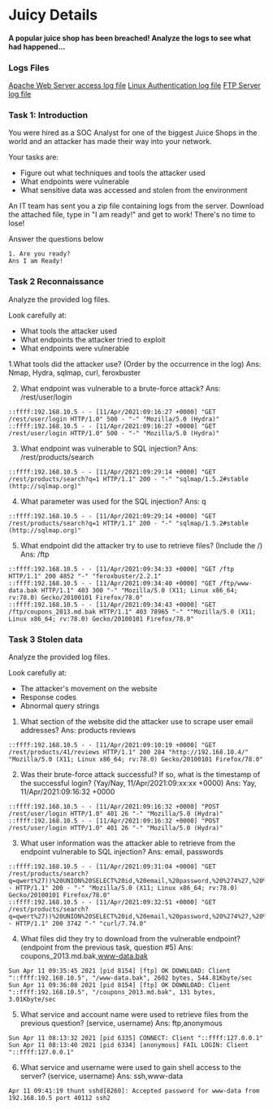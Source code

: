# Juicy Details

#### A popular juice shop has been breached! Analyze the logs to see what had happened...

### Logs Files

[Apache Web Server access log file](https://github.com/vrbait1107/ctf_writeups/blob/main/tryhackme/assets/Juicy-Details/access.log)
[Linux Authentication log file](https://github.com/vrbait1107/ctf_writeups/blob/main/tryhackme/assets/Juicy-Details/auth.log)
[FTP Server log file](https://github.com/vrbait1107/ctf_writeups/blob/main/tryhackme/assets/Juicy-Details/vsftpd.log)


### Task 1: Introduction

You were hired as a SOC Analyst for one of the biggest Juice Shops in the world and an attacker has made their way into your network. 

Your tasks are:

- Figure out what techniques and tools the attacker used
- What endpoints were vulnerable
- What sensitive data was accessed and stolen from the environment

An IT team has sent you a zip file containing logs from the server. Download the attached file, type in "I am ready!" and get to work! There's no time to lose!

Answer the questions below

```
1. Are you ready? 
Ans I am Ready!

```

### Task 2 Reconnaissance 

Analyze the provided log files.

Look carefully at:

- What tools the attacker used
- What endpoints the attacker tried to exploit
- What endpoints were vulnerable


1.What tools did the attacker use? (Order by the occurrence in the log)
Ans: Nmap, Hydra, sqlmap, curl, feroxbuster

2. What endpoint was vulnerable to a brute-force attack?
Ans: /rest/user/login

```
::ffff:192.168.10.5 - - [11/Apr/2021:09:16:27 +0000] "GET /rest/user/login HTTP/1.0" 500 - "-" "Mozilla/5.0 (Hydra)"
::ffff:192.168.10.5 - - [11/Apr/2021:09:16:27 +0000] "GET /rest/user/login HTTP/1.0" 500 - "-" "Mozilla/5.0 (Hydra)"

```

3. What endpoint was vulnerable to SQL injection?
Ans: /rest/products/search

```
::ffff:192.168.10.5 - - [11/Apr/2021:09:29:14 +0000] "GET /rest/products/search?q=1 HTTP/1.1" 200 - "-" "sqlmap/1.5.2#stable (http://sqlmap.org)"

```

4. What parameter was used for the SQL injection?
Ans: q

```
::ffff:192.168.10.5 - - [11/Apr/2021:09:29:14 +0000] "GET /rest/products/search?q=1 HTTP/1.1" 200 - "-" "sqlmap/1.5.2#stable (http://sqlmap.org)"

```

5. What endpoint did the attacker try to use to retrieve files? (Include the /)
Ans: /ftp

```
::ffff:192.168.10.5 - - [11/Apr/2021:09:34:33 +0000] "GET /ftp HTTP/1.1" 200 4852 "-" "feroxbuster/2.2.1"
::ffff:192.168.10.5 - - [11/Apr/2021:09:34:40 +0000] "GET /ftp/www-data.bak HTTP/1.1" 403 300 "-" "Mozilla/5.0 (X11; Linux x86_64; rv:78.0) Gecko/20100101 Firefox/78.0"
::ffff:192.168.10.5 - - [11/Apr/2021:09:34:43 +0000] "GET /ftp/coupons_2013.md.bak HTTP/1.1" 403 78965 "-" ""Mozilla/5.0 (X11; Linux x86_64; rv:78.0) Gecko/20100101 Firefox/78.0"

```

### Task 3 Stolen data 

Analyze the provided log files.

Look carefully at:

- The attacker's movement on the website
- Response codes
- Abnormal query strings


1. What section of the website did the attacker use to scrape user email addresses?
Ans: products reviews

```
::ffff:192.168.10.5 - - [11/Apr/2021:09:10:19 +0000] "GET /rest/products/41/reviews HTTP/1.1" 200 284 "http://192.168.10.4/" "Mozilla/5.0 (X11; Linux x86_64; rv:78.0) Gecko/20100101 Firefox/78.0"

```

2. Was their brute-force attack successful? If so, what is the timestamp of the successful login? (Yay/Nay, 11/Apr/2021:09:xx:xx +0000)
Ans: Yay, 11/Apr/2021:09:16:32 +0000

```
::ffff:192.168.10.5 - - [11/Apr/2021:09:16:32 +0000] "POST /rest/user/login HTTP/1.0" 401 26 "-" "Mozilla/5.0 (Hydra)"
::ffff:192.168.10.5 - - [11/Apr/2021:09:16:32 +0000] "POST /rest/user/login HTTP/1.0" 401 26 "-" "Mozilla/5.0 (Hydra)"

```

3. What user information was the attacker able to retrieve from the endpoint vulnerable to SQL injection?
Ans: email, passwords

```
::ffff:192.168.10.5 - - [11/Apr/2021:09:31:04 +0000] "GET /rest/products/search?q=qwert%27))%20UNION%20SELECT%20id,%20email,%20password,%20%274%27,%20%275%27,%20%276%27,%20%277%27,%20%278%27,%20%279%27%20FROM%20Users-- HTTP/1.1" 200 - "-" "Mozilla/5.0 (X11; Linux x86_64; rv:78.0) Gecko/20100101 Firefox/78.0"
::ffff:192.168.10.5 - - [11/Apr/2021:09:32:51 +0000] "GET /rest/products/search?q=qwert%27))%20UNION%20SELECT%20id,%20email,%20password,%20%274%27,%20%275%27,%20%276%27,%20%277%27,%20%278%27,%20%279%27%20FROM%20Users-- HTTP/1.1" 200 3742 "-" "curl/7.74.0"

```

4. What files did they try to download from the vulnerable endpoint? (endpoint from the previous task, question #5)
Ans: coupons_2013.md.bak,www-data.bak

```
Sun Apr 11 09:35:45 2021 [pid 8154] [ftp] OK DOWNLOAD: Client "::ffff:192.168.10.5", "/www-data.bak", 2602 bytes, 544.81Kbyte/sec
Sun Apr 11 09:36:08 2021 [pid 8154] [ftp] OK DOWNLOAD: Client "::ffff:192.168.10.5", "/coupons_2013.md.bak", 131 bytes, 3.01Kbyte/sec

```

5. What service and account name were used to retrieve files from the previous question? (service, username)
Ans: ftp,anonymous

```
Sun Apr 11 08:13:32 2021 [pid 6335] CONNECT: Client "::ffff:127.0.0.1"
Sun Apr 11 08:13:40 2021 [pid 6334] [anonymous] FAIL LOGIN: Client "::ffff:127.0.0.1"

```
6. What service and username were used to gain shell access to the server? (service, username)
Ans: ssh,www-data

```
Apr 11 09:41:19 thunt sshd[8260]: Accepted password for www-data from 192.168.10.5 port 40112 ssh2

```










